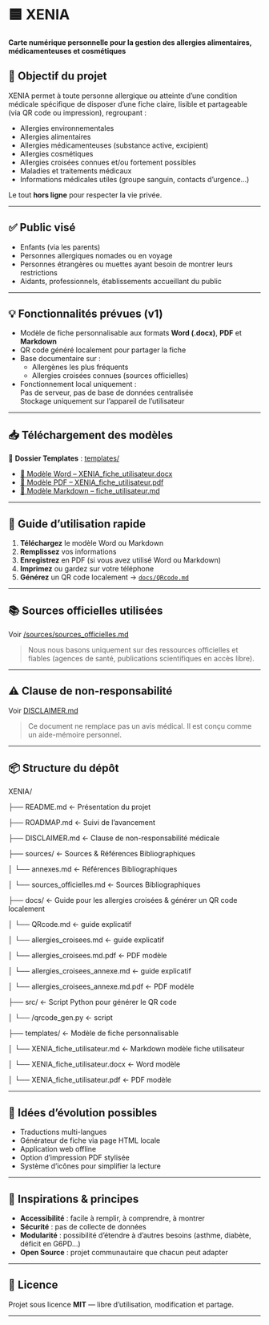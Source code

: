 # 🟦 XENIA  
**Carte numérique personnelle pour la gestion des allergies alimentaires, médicamenteuses et cosmétiques**  

## 🎯 Objectif du projet
XENIA permet à toute personne allergique ou atteinte d’une condition médicale spécifique de disposer d’une fiche claire, lisible et partageable (via QR code ou impression), regroupant :  
- Allergies environnementales
- Allergies alimentaires
- Allergies médicamenteuses (substance active, excipient)  
- Allergies cosmétiques  
- Allergies croisées connues et/ou fortement possibles
- Maladies et traitements médicaux  
- Informations médicales utiles (groupe sanguin, contacts d’urgence…)  

Le tout **hors ligne** pour respecter la vie privée.

---

## ✅ Public visé
- Enfants (via les parents)  
- Personnes allergiques nomades ou en voyage  
- Personnes étrangères ou muettes ayant besoin de montrer leurs restrictions  
- Aidants, professionnels, établissements accueillant du public  

---

## 💡 Fonctionnalités prévues (v1)
- Modèle de fiche personnalisable aux formats **Word (.docx)**, **PDF** et **Markdown**
- QR code généré localement pour partager la fiche
- Base documentaire sur :
  - Allergènes les plus fréquents
  - Allergies croisées connues (sources officielles)
- Fonctionnement local uniquement :  
  Pas de serveur, pas de base de données centralisée  
  Stockage uniquement sur l’appareil de l’utilisateur

---

## 📥 Téléchargement des modèles
📂 **Dossier Templates** : [templates/](./templates)  

- [📄 Modèle Word – XENIA_fiche_utilisateur.docx](./templates/XENIA_fiche_utilisateur.docx)  
- [📄 Modèle PDF – XENIA_fiche_utilisateur.pdf](./templates/XENIA_fiche_utilisateur.pdf)  
- [📝 Modèle Markdown – fiche_utilisateur.md](./fiche_utilisateur.md)  

---

## 📘 Guide d’utilisation rapide
1. **Téléchargez** le modèle Word ou Markdown  
2. **Remplissez** vos informations  
3. **Enregistrez** en PDF (si vous avez utilisé Word ou Markdown)  
4. **Imprimez** ou gardez sur votre téléphone  
5. **Générez** un QR code localement →  [`docs/QRcode.md`](/docs/QRcode.md) 
---

## 📚 Sources officielles utilisées
Voir [/sources/sources_officielles.md](/sources/sources_officielles.md)  
> Nous nous basons uniquement sur des ressources officielles et fiables (agences de santé, publications scientifiques en accès libre).  

---

## ⚠️ Clause de non-responsabilité
Voir [DISCLAIMER.md](./DISCLAIMER.md)  
> Ce document ne remplace pas un avis médical. Il est conçu comme un aide-mémoire personnel.

---

## 📦 Structure du dépôt

XENIA/


├── README.md ← Présentation du projet

├── ROADMAP.md ← Suivi de l’avancement

├── DISCLAIMER.md ← Clause de non-responsabilité médicale

├── sources/ ← Sources & Références Bibliographiques 

│   └── annexes.md ← Références Bibliographiques       

│   └── sources_officielles.md ← Sources Bibliographiques  
 
├── docs/ ← Guide pour les allergies croisées & générer un QR code localement 

│   └── QRcode.md  ←  guide explicatif 

│   └── allergies_croisees.md  ←  guide explicatif 

│   └── allergies_croisees.md.pdf ←  PDF modèle 

│   └── allergies_croisees_annexe.md  ←  guide explicatif 

│   └── allergies_croisees_annexe.md.pdf ← PDF modèle 

├── src/ ← Script Python pour générer le QR code  

│   └── /qrcode_gen.py ← script

├── templates/  ← Modèle de fiche personnalisable  

│   └── XENIA_fiche_utilisateur.md ← Markdown modèle fiche utilisateur      

│   └── XENIA_fiche_utilisateur.docx ← Word modèle    

│   └── XENIA_fiche_utilisateur.pdf  ← PDF modèle   


---

## 🔄 Idées d’évolution possibles
- Traductions multi-langues
- Générateur de fiche via page HTML locale
- Application web offline
- Option d’impression PDF stylisée
- Système d’icônes pour simplifier la lecture

---

## 🧠 Inspirations & principes
- **Accessibilité** : facile à remplir, à comprendre, à montrer  
- **Sécurité** : pas de collecte de données  
- **Modularité** : possibilité d’étendre à d’autres besoins (asthme, diabète, déficit en G6PD…)  
- **Open Source** : projet communautaire que chacun peut adapter  

---

## 📜 Licence
Projet sous licence **MIT** — libre d’utilisation, modification et partage.

---
